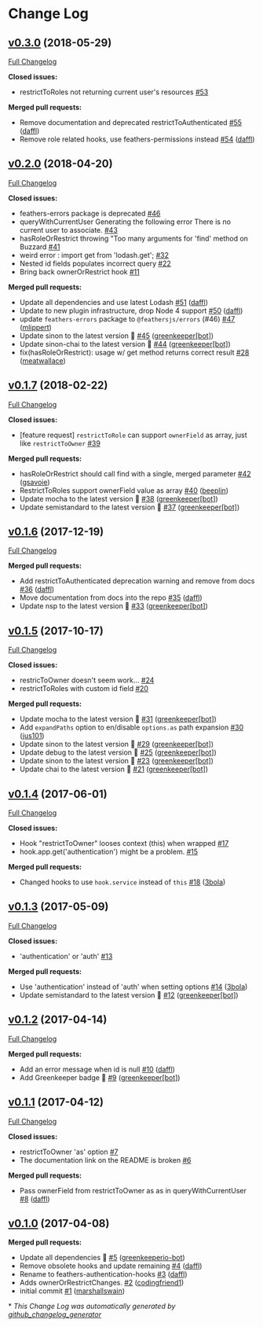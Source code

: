 # Change Log

## [v0.3.0](https://github.com/feathersjs-ecosystem/feathers-authentication-hooks/tree/v0.3.0) (2018-05-29)
[Full Changelog](https://github.com/feathersjs-ecosystem/feathers-authentication-hooks/compare/v0.2.0...v0.3.0)

**Closed issues:**

- restrictToRoles not returning current user's resources [\#53](https://github.com/feathersjs-ecosystem/feathers-authentication-hooks/issues/53)

**Merged pull requests:**

- Remove documentation and deprecated restrictToAuthenticated [\#55](https://github.com/feathersjs-ecosystem/feathers-authentication-hooks/pull/55) ([daffl](https://github.com/daffl))
- Remove role related hooks, use feathers-permissions instead [\#54](https://github.com/feathersjs-ecosystem/feathers-authentication-hooks/pull/54) ([daffl](https://github.com/daffl))

## [v0.2.0](https://github.com/feathersjs-ecosystem/feathers-authentication-hooks/tree/v0.2.0) (2018-04-20)
[Full Changelog](https://github.com/feathersjs-ecosystem/feathers-authentication-hooks/compare/v0.1.7...v0.2.0)

**Closed issues:**

- feathers-errors package is deprecated [\#46](https://github.com/feathersjs-ecosystem/feathers-authentication-hooks/issues/46)
- queryWithCurrentUser Generating the following error There is no current user to associate. [\#43](https://github.com/feathersjs-ecosystem/feathers-authentication-hooks/issues/43)
- hasRoleOrRestrict throwing "Too many arguments for 'find' method on Buzzard [\#41](https://github.com/feathersjs-ecosystem/feathers-authentication-hooks/issues/41)
- weird error   :  import get from 'lodash.get'; [\#32](https://github.com/feathersjs-ecosystem/feathers-authentication-hooks/issues/32)
- Nested id fields populates incorrect query [\#22](https://github.com/feathersjs-ecosystem/feathers-authentication-hooks/issues/22)
- Bring back ownerOrRestrict hook [\#11](https://github.com/feathersjs-ecosystem/feathers-authentication-hooks/issues/11)

**Merged pull requests:**

- Update all dependencies and use latest Lodash [\#51](https://github.com/feathersjs-ecosystem/feathers-authentication-hooks/pull/51) ([daffl](https://github.com/daffl))
- Update to new plugin infrastructure, drop Node 4 support [\#50](https://github.com/feathersjs-ecosystem/feathers-authentication-hooks/pull/50) ([daffl](https://github.com/daffl))
- update `feathers-errors` package to `@feathersjs/errors` \(\#46\) [\#47](https://github.com/feathersjs-ecosystem/feathers-authentication-hooks/pull/47) ([mlippert](https://github.com/mlippert))
- Update sinon to the latest version 🚀 [\#45](https://github.com/feathersjs-ecosystem/feathers-authentication-hooks/pull/45) ([greenkeeper[bot]](https://github.com/apps/greenkeeper))
- Update sinon-chai to the latest version 🚀 [\#44](https://github.com/feathersjs-ecosystem/feathers-authentication-hooks/pull/44) ([greenkeeper[bot]](https://github.com/apps/greenkeeper))
- fix\(hasRoleOrRestrict\): usage w/ get method returns correct result [\#28](https://github.com/feathersjs-ecosystem/feathers-authentication-hooks/pull/28) ([meatwallace](https://github.com/meatwallace))

## [v0.1.7](https://github.com/feathersjs-ecosystem/feathers-authentication-hooks/tree/v0.1.7) (2018-02-22)
[Full Changelog](https://github.com/feathersjs-ecosystem/feathers-authentication-hooks/compare/v0.1.6...v0.1.7)

**Closed issues:**

- \[feature request\] `restrictToRole` can support `ownerField` as array, just like `restrictToOwner` [\#39](https://github.com/feathersjs-ecosystem/feathers-authentication-hooks/issues/39)

**Merged pull requests:**

- hasRoleOrRestrict should call find with a single, merged parameter [\#42](https://github.com/feathersjs-ecosystem/feathers-authentication-hooks/pull/42) ([gsavoie](https://github.com/gsavoie))
- RestrictToRoles support ownerField value as array [\#40](https://github.com/feathersjs-ecosystem/feathers-authentication-hooks/pull/40) ([beeplin](https://github.com/beeplin))
- Update mocha to the latest version 🚀 [\#38](https://github.com/feathersjs-ecosystem/feathers-authentication-hooks/pull/38) ([greenkeeper[bot]](https://github.com/apps/greenkeeper))
- Update semistandard to the latest version 🚀 [\#37](https://github.com/feathersjs-ecosystem/feathers-authentication-hooks/pull/37) ([greenkeeper[bot]](https://github.com/apps/greenkeeper))

## [v0.1.6](https://github.com/feathersjs-ecosystem/feathers-authentication-hooks/tree/v0.1.6) (2017-12-19)
[Full Changelog](https://github.com/feathersjs-ecosystem/feathers-authentication-hooks/compare/v0.1.5...v0.1.6)

**Merged pull requests:**

- Add restrictToAuthenticated deprecation warning and remove from docs [\#36](https://github.com/feathersjs-ecosystem/feathers-authentication-hooks/pull/36) ([daffl](https://github.com/daffl))
- Move documentation from docs into the repo [\#35](https://github.com/feathersjs-ecosystem/feathers-authentication-hooks/pull/35) ([daffl](https://github.com/daffl))
- Update nsp to the latest version 🚀 [\#33](https://github.com/feathersjs-ecosystem/feathers-authentication-hooks/pull/33) ([greenkeeper[bot]](https://github.com/apps/greenkeeper))

## [v0.1.5](https://github.com/feathersjs-ecosystem/feathers-authentication-hooks/tree/v0.1.5) (2017-10-17)
[Full Changelog](https://github.com/feathersjs-ecosystem/feathers-authentication-hooks/compare/v0.1.4...v0.1.5)

**Closed issues:**

- restricToOwner doesn't seem work... [\#24](https://github.com/feathersjs-ecosystem/feathers-authentication-hooks/issues/24)
- restrictToRoles with custom id field [\#20](https://github.com/feathersjs-ecosystem/feathers-authentication-hooks/issues/20)

**Merged pull requests:**

- Update mocha to the latest version 🚀 [\#31](https://github.com/feathersjs-ecosystem/feathers-authentication-hooks/pull/31) ([greenkeeper[bot]](https://github.com/apps/greenkeeper))
- Add `expandPaths` option to en/disable `options.as` path expansion [\#30](https://github.com/feathersjs-ecosystem/feathers-authentication-hooks/pull/30) ([jus101](https://github.com/jus101))
- Update sinon to the latest version 🚀 [\#29](https://github.com/feathersjs-ecosystem/feathers-authentication-hooks/pull/29) ([greenkeeper[bot]](https://github.com/apps/greenkeeper))
- Update debug to the latest version 🚀 [\#25](https://github.com/feathersjs-ecosystem/feathers-authentication-hooks/pull/25) ([greenkeeper[bot]](https://github.com/apps/greenkeeper))
- Update sinon to the latest version 🚀 [\#23](https://github.com/feathersjs-ecosystem/feathers-authentication-hooks/pull/23) ([greenkeeper[bot]](https://github.com/apps/greenkeeper))
- Update chai to the latest version 🚀 [\#21](https://github.com/feathersjs-ecosystem/feathers-authentication-hooks/pull/21) ([greenkeeper[bot]](https://github.com/apps/greenkeeper))

## [v0.1.4](https://github.com/feathersjs-ecosystem/feathers-authentication-hooks/tree/v0.1.4) (2017-06-01)
[Full Changelog](https://github.com/feathersjs-ecosystem/feathers-authentication-hooks/compare/v0.1.3...v0.1.4)

**Closed issues:**

- Hook "restrictToOwner" looses context \(this\) when wrapped [\#17](https://github.com/feathersjs-ecosystem/feathers-authentication-hooks/issues/17)
- hook.app.get\('authentication'\) might be a problem. [\#15](https://github.com/feathersjs-ecosystem/feathers-authentication-hooks/issues/15)

**Merged pull requests:**

- Changed hooks to use `hook.service` instead of `this` [\#18](https://github.com/feathersjs-ecosystem/feathers-authentication-hooks/pull/18) ([3bola](https://github.com/3bola))

## [v0.1.3](https://github.com/feathersjs-ecosystem/feathers-authentication-hooks/tree/v0.1.3) (2017-05-09)
[Full Changelog](https://github.com/feathersjs-ecosystem/feathers-authentication-hooks/compare/v0.1.2...v0.1.3)

**Closed issues:**

- 'authentication' or 'auth' [\#13](https://github.com/feathersjs-ecosystem/feathers-authentication-hooks/issues/13)

**Merged pull requests:**

- Use 'authentication' instead of 'auth' when setting options [\#14](https://github.com/feathersjs-ecosystem/feathers-authentication-hooks/pull/14) ([3bola](https://github.com/3bola))
- Update semistandard to the latest version 🚀 [\#12](https://github.com/feathersjs-ecosystem/feathers-authentication-hooks/pull/12) ([greenkeeper[bot]](https://github.com/apps/greenkeeper))

## [v0.1.2](https://github.com/feathersjs-ecosystem/feathers-authentication-hooks/tree/v0.1.2) (2017-04-14)
[Full Changelog](https://github.com/feathersjs-ecosystem/feathers-authentication-hooks/compare/v0.1.1...v0.1.2)

**Merged pull requests:**

- Add an error message when id is null [\#10](https://github.com/feathersjs-ecosystem/feathers-authentication-hooks/pull/10) ([daffl](https://github.com/daffl))
- Add Greenkeeper badge 🌴 [\#9](https://github.com/feathersjs-ecosystem/feathers-authentication-hooks/pull/9) ([greenkeeper[bot]](https://github.com/apps/greenkeeper))

## [v0.1.1](https://github.com/feathersjs-ecosystem/feathers-authentication-hooks/tree/v0.1.1) (2017-04-12)
[Full Changelog](https://github.com/feathersjs-ecosystem/feathers-authentication-hooks/compare/v0.1.0...v0.1.1)

**Closed issues:**

- restrictToOwner 'as' option  [\#7](https://github.com/feathersjs-ecosystem/feathers-authentication-hooks/issues/7)
- The documentation link on the README is broken [\#6](https://github.com/feathersjs-ecosystem/feathers-authentication-hooks/issues/6)

**Merged pull requests:**

- Pass ownerField from restrictToOwner as as in queryWithCurrentUser [\#8](https://github.com/feathersjs-ecosystem/feathers-authentication-hooks/pull/8) ([daffl](https://github.com/daffl))

## [v0.1.0](https://github.com/feathersjs-ecosystem/feathers-authentication-hooks/tree/v0.1.0) (2017-04-08)
**Merged pull requests:**

- Update all dependencies 🌴 [\#5](https://github.com/feathersjs-ecosystem/feathers-authentication-hooks/pull/5) ([greenkeeperio-bot](https://github.com/greenkeeperio-bot))
- Remove obsolete hooks and update remaining [\#4](https://github.com/feathersjs-ecosystem/feathers-authentication-hooks/pull/4) ([daffl](https://github.com/daffl))
- Rename to feathers-authentication-hooks [\#3](https://github.com/feathersjs-ecosystem/feathers-authentication-hooks/pull/3) ([daffl](https://github.com/daffl))
- Adds ownerOrRestrictChanges. [\#2](https://github.com/feathersjs-ecosystem/feathers-authentication-hooks/pull/2) ([codingfriend1](https://github.com/codingfriend1))
- initial commit [\#1](https://github.com/feathersjs-ecosystem/feathers-authentication-hooks/pull/1) ([marshallswain](https://github.com/marshallswain))



\* *This Change Log was automatically generated by [github_changelog_generator](https://github.com/skywinder/Github-Changelog-Generator)*